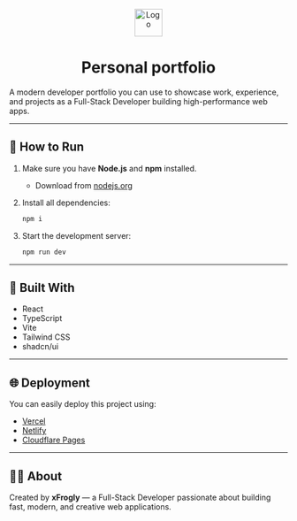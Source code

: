 <p align="center">
  <img src="/favicon.svg" width="50" alt="Logo" />
</p>
<h1 align="center">Personal portfolio</h1>


A modern developer portfolio you can use to showcase work, experience, and projects as a Full-Stack Developer building high-performance web apps.

---

## 🚀 How to Run

1. Make sure you have **Node.js** and **npm** installed.  
   - Download from [nodejs.org](https://nodejs.org)

2. Install all dependencies:
   ```bash
   npm i
   ```

3. Start the development server:
   ```bash
   npm run dev
   ```

---

## 🧰 Built With

- React  
- TypeScript  
- Vite  
- Tailwind CSS  
- shadcn/ui  

---

## 🌐 Deployment

You can easily deploy this project using:
- [Vercel](https://vercel.com)
- [Netlify](https://netlify.com)
- [Cloudflare Pages](https://pages.cloudflare.com)

---

## 🧑‍💻 About

Created by **xFrogly** — a Full-Stack Developer passionate about building fast, modern, and creative web applications.

